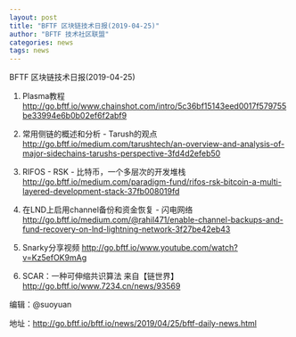 ```yaml
---
layout: post
title: "BFTF 区块链技术日报(2019-04-25)"
author: "BFTF 技术社区联盟"
categories: news
tags: news
---
```


BFTF 区块链技术日报(2019-04-25)

1. Plasma教程<http://go.bftf.io/www.chainshot.com/intro/5c36bf15143eed0017f579755be33994e6b0b02ef6f2abf9>

2. 常用侧链的概述和分析 - Tarush的观点  <http://go.bftf.io/medium.com/tarushtech/an-overview-and-analysis-of-major-sidechains-tarushs-perspective-3fd4d2efeb50>

3. RIFOS - RSK - 比特币，一个多层次的开发堆栈 <http://go.bftf.io/medium.com/paradigm-fund/rifos-rsk-bitcoin-a-multi-layered-development-stack-37fb008019fd>

4. 在LND上启用channel备份和资金恢复 - 闪电网络 <http://go.bftf.io/medium.com/@rahil471/enable-channel-backups-and-fund-recovery-on-lnd-lightning-network-3f27be42eb43>

5. Snarky分享视频 <http://go.bftf.io/www.youtube.com/watch?v=Kz5efOK9mAg>

6. SCAR：一种可伸缩共识算法 来自【链世界】 <http://go.bftf.io/www.7234.cn/news/93569>

编辑：@suoyuan

地址：http://go.bftf.io/bftf.io/news/2019/04/25/bftf-daily-news.html
